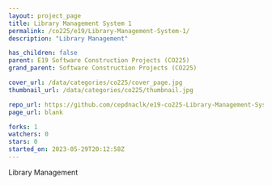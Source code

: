 ```yaml
---
layout: project_page
title: Library Management System 1
permalink: /co225/e19/Library-Management-System-1/
description: "Library Management"

has_children: false
parent: E19 Software Construction Projects (CO225)
grand_parent: Software Construction Projects (CO225)

cover_url: /data/categories/co225/cover_page.jpg
thumbnail_url: /data/categories/co225/thumbnail.jpg

repo_url: https://github.com/cepdnaclk/e19-co225-Library-Management-System-1
page_url: blank

forks: 1
watchers: 0
stars: 0
started_on: 2023-05-29T20:12:58Z
---
```

Library Management


